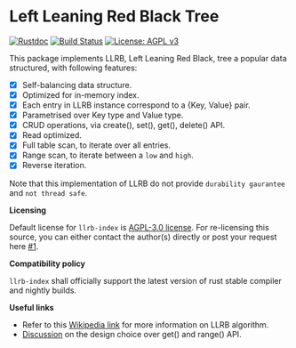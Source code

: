 Left Leaning Red Black Tree
===========================

[![Rustdoc](https://img.shields.io/badge/rustdoc-hosted-blue.svg)](https://docs.rs/llrb-index)
[![Build Status](https://travis-ci.org/bnclabs/llrb-index.svg?branch=master)](https://travis-ci.org/bnclabs/llrb-index)
[![License: AGPL v3](https://img.shields.io/badge/License-AGPL%20v3-blue.svg)](https://www.gnu.org/licenses/agpl-3.0)

This package implements LLRB, Left Leaning Red Black, tree a popular
data structured, with following features:

* [x] Self-balancing data structure.
* [x] Optimized for in-memory index.
* [x] Each entry in LLRB instance correspond to a {Key, Value} pair.
* [x] Parametrised over Key type and Value type.
* [x] CRUD operations, via create(), set(), get(), delete() API.
* [x] Read optimized.
* [x] Full table scan, to iterate over all entries.
* [x] Range scan, to iterate between a ``low`` and ``high``.
* [x] Reverse iteration.

Note that this implementation of LLRB do not provide
``durability gaurantee`` and ``not thread safe``.

**Licensing**

Default license for ``llrb-index`` is [AGPL-3.0 license][agpl]. For re-licensing
this source, you can either contact the author(s) directly or post your
request here [#1][#1].

**Compatibility policy**

``llrb-index`` shall officially support the latest version of rust stable
compiler and nightly builds.

**Useful links**

* Refer to this [Wikipedia link][wikilink] for more information on LLRB algorithm.
* [Discussion][disc1] on the design choice over get() and range() API.

[wikilink]: https://en.wikipedia.org/wiki/Left-leaning_red%E2%80%93black_tree
[agpl]: https://github.com/bnclabs/llrb-index/blob/master/LICENSE
[#1]: https://github.com/bnclabs/llrb-index/issues/1
[disc1]: https://users.rust-lang.org/t/what-would-be-proper-api-for-index-get/28730/5
